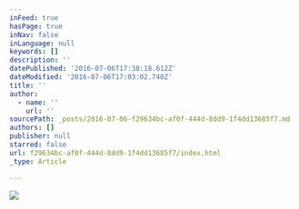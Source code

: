 ```yaml
---
inFeed: true
hasPage: true
inNav: false
inLanguage: null
keywords: []
description: ''
datePublished: '2016-07-06T17:38:18.612Z'
dateModified: '2016-07-06T17:03:02.740Z'
title: ''
author:
  - name: ''
    url: ''
sourcePath: _posts/2016-07-06-f29634bc-af0f-444d-8dd9-1f4dd13685f7.md
authors: []
publisher: null
starred: false
url: f29634bc-af0f-444d-8dd9-1f4dd13685f7/index.html
_type: Article

---
```

![](https://imgflo.herokuapp.com/graph/vahj1ThiexotieMo/7340307beb46712793dd01e1634ec339/croprotate.jpg?cropheight=954&cropwidth=1440&degrees=0&input=https%3A%2F%2Fthe-grid-user-content.s3-us-west-2.amazonaws.com%2F31b2e8af-af3c-4eae-a171-f8225e1311b1.jpg&x=0&y=0)